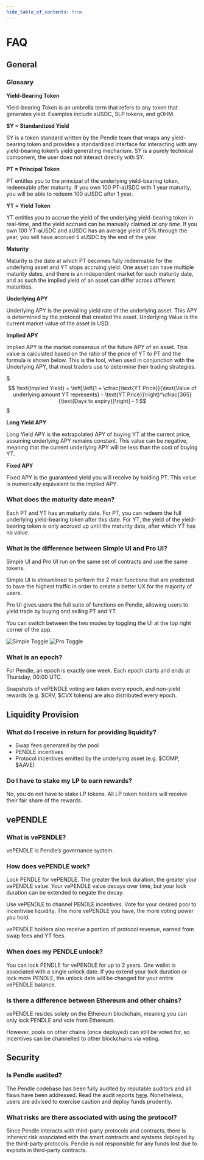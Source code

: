 ```yaml
---
hide_table_of_contents: true
---
```


# FAQ

## General

### Glossary

**Yield-Bearing Token**

Yield-bearing Token is an umbrella term that refers to any token that generates yield. Examples include aUSDC, SLP tokens, and gOHM.

**SY = Standardized Yield**

SY is a token standard written by the Pendle team that wraps any yield-bearing token and provides a standardized interface for interacting with any yield-bearing token’s yield generating mechanism. SY is a purely technical component, the user does not interact directly with SY.

**PT = Principal Token**

PT entitles you to the principal of the underlying yield-bearing token, redeemable after maturity. If you own 100 PT-aUSDC with 1 year maturity, you will be able to redeem 100 aUSDC after 1 year.

**YT = Yield Token**

YT entitles you to accrue the yield of the underlying yield-bearing token in real-time, and the yield accrued can be manually claimed _at any time_. If you own 100 YT-aUSDC and aUSDC has an average yield of 5% through the year, you will have accrued 5 aUSDC by the end of the year.

**Maturity**

Maturity is the date at which PT becomes fully redeemable for the underlying asset and YT stops accruing yield. One asset can have multiple maturity dates, and there is an independent market for each maturity date, and as such the implied yield of an asset can differ across different maturities.

**Underlying APY**

Underlying APY is the prevailing yield rate of the underlying asset. This APY is determined by the protocol that created the asset. Underlying Value is the current market value of the asset in USD.

**Implied APY**

Implied APY is the market consensus of the future APY of an asset. This value is calculated based on the ratio of the price of YT to PT and the formula is shown below. This is the tool, when used in conjunction with the Underlying APY, that most traders use to determine their trading strategies.

$$$
\text{Implied Yield} = \left[\left(1 + \cfrac{\text{YT Price}}{\text{Value of underlying amount YT represents} - \text{YT Price}}\right)^\cfrac{365}{\text{Days to expiry}}\right] - 1
$$$

**Long Yield APY**

Long Yield APY is the extrapolated APY of buying YT at the current price, assuming underlying APY remains constant. This value can be negative, meaning that the current underlying APY will be less than the cost of buying YT.

**Fixed APY**

Fixed APY is the guaranteed yield you will receive by holding PT. This value is numerically equivalent to the Implied APY.

### What does the maturity date mean?

Each PT and YT has an maturity date. For PT, you can redeem the full underlying yield-bearing token after this date. For YT, the yield of the yield-bearing token is only accrued up until the maturity date, after which YT has no value.

### What is the difference between Simple UI and Pro UI?

Simple UI and Pro UI run on the same set of contracts and use the same tokens.

Simple UI is streamlined to perform the 2 main functions that are predicted to have the highest traffic in order to create a better UX for the majority of users.

Pro UI gives users the full suite of functions on Pendle, allowing users to yield trade by buying and selling PT and YT.

You can switch between the two modes by toggling the UI at the top right corner of the app.

![Simple Toggle](/img/faq/simple_toggle.png "Simple Toggle")
![Pro Toggle](/img/faq/pro_toggle.png "Pro Toggle")

### What is an epoch?

For Pendle, an epoch is exactly one week. Each epoch starts and ends at Thursday, 00:00 UTC.

Snapshots of vePENDLE voting are taken every epoch, and non-yield rewards (e.g. $CRV, $CVX tokens) are also distributed every epoch.

## Liquidity Provision

### What do I receive in return for providing liquidity?

* Swap fees generated by the pool
* PENDLE incentives
* Protocol incentives emitted by the underlying asset (e.g. $COMP, $AAVE)

### Do I have to stake my LP to earn rewards?

No, you do not have to stake LP tokens. All LP token holders will receive their fair share of the rewards.

## vePENDLE

### What is vePENDLE?

vePENDLE is Pendle’s governance system. 

### How does vePENDLE work?

Lock PENDLE for vePENDLE. The greater the lock duration, the greater your vePENDLE value. Your vePENDLE value decays over time, but your lock duration can be extended to negate the decay.

Use vePENDLE to channel PENDLE incentives. Vote for your desired pool to incentivise liquidity. The more vePENDLE you have, the more voting power you hold.

vePENDLE holders also receive a portion of protocol revenue, earned from swap fees and YT fees.

### When does my PENDLE unlock?

You can lock PENDLE for vePENDLE for up to 2 years. One wallet is associated with a single unlock date. If you extend your lock duration or lock more PENDLE, the unlock date will be changed for your entire vePENDLE balance.

### Is there a difference between Ethereum and other chains?

vePENDLE resides solely on the Ethereum blockchain, meaning you can only lock PENDLE and vote from Ethereum. 

However, pools on other chains (once deployed) can still be voted for, so incentives can be channelled to other blockchains via voting. 





## Security

### Is Pendle audited?

The Pendle codebase has been fully audited by reputable auditors and all flaws have been addressed. Read the audit reports [here](https://github.com/pendle-finance/pendle-core-v2/tree/main/audits). Nonetheless, users are advised to exercise caution and deploy funds prudently.

### What risks are there associated with using the protocol?

Since Pendle interacts with third-party protocols and contracts, there is inherent risk associated with the smart contracts and systems deployed by the third-party protocols. Pendle is not responsible for any funds lost due to exploits in third-party contracts.  
